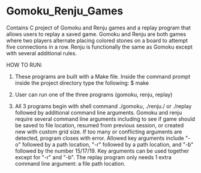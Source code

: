 # Gomoku_Renju_Games
Contains C project of Gomoku and Renju games and a replay program that allows users to replay a saved game. Gomoku and Renju are both games where two players alternate placing colored stones on a board to attempt five connections in a row. Renju is functionally the same as Gomoku except with several additional rules.

HOW TO RUN: 
1. These programs are built with a Make file. Inside the command prompt inside the project directory type the following: $ make    

2. User can run one of the three programs (gomoku, renju, replay)

3. All 3 programs begin with shell command ./gomoku, ./renju./ or ./replay followed by additional command line arguments. Gomoku and renju require several command line arguments including to see if game should be 
	       saved to file location, resumed from previous session, or created new with custom grid size. If too many or conflicting arguments are detected, program closes with error. Allowed key arguments include "-o"
         followed by a path location, "-r" followed by a path location, and "-b" followed by the number 15/17/19. Key arguments can be used together except for "-r" and "-b". The replay program only needs 1 extra command 
	       line argument: a file path location. 

